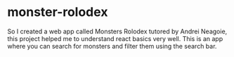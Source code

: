 # monster-rolodex

So I created a web app called Monsters Rolodex tutored by Andrei Neagoie, this project helped me to understand react basics very well. 
This is an app where you can search for monsters and filter them using the search bar.
